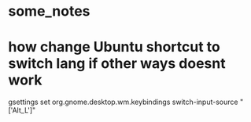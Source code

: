 # some_notes

# how change Ubuntu shortcut to switch lang if other ways doesnt work
gsettings set org.gnome.desktop.wm.keybindings switch-input-source "['<Shift>Alt_L']"
